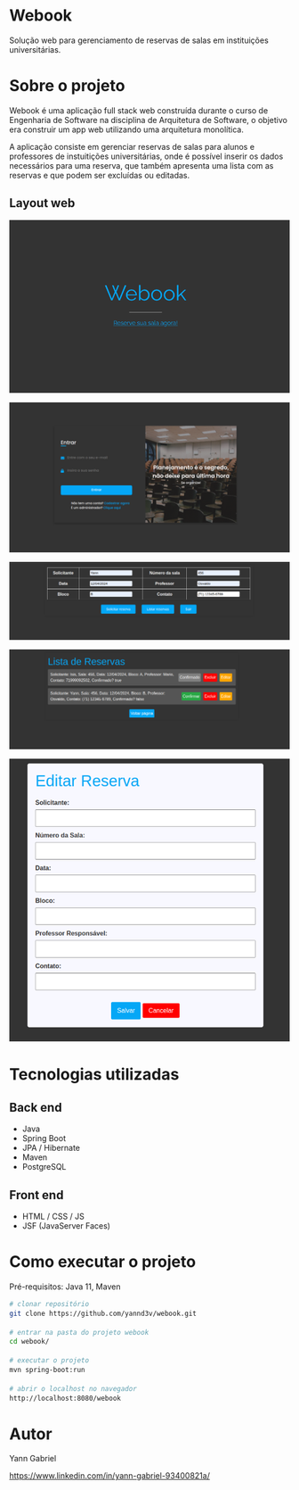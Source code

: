 # Webook
Solução web para gerenciamento de reservas de salas em instituições universitárias.

# Sobre o projeto
Webook é uma aplicação full stack web construída durante o curso de Engenharia de Software na disciplina de Arquitetura de Software, o objetivo era construir um app web utilizando uma arquitetura monolítica.

A aplicação consiste em gerenciar reservas de salas para alunos e professores de instuitições universitárias, onde é possível inserir os dados necessários para uma reserva, que também apresenta uma lista com as reservas e que podem ser excluídas ou editadas.

## Layout web
![Web 1](https://github.com/yannd3v/webook/blob/main/src/main/resources/static/images/index.png?raw=true)

![Web 2](https://github.com/yannd3v/webook/blob/main/src/main/resources/static/images/login.png?raw=true)

![Web 3](https://github.com/yannd3v/webook/blob/main/src/main/resources/static/images/dados_reserva.png?raw=true)

![Web 4](https://github.com/yannd3v/webook/blob/main/src/main/resources/static/images/lista_reservas.png?raw=true)

![Web 5](https://github.com/yannd3v/webook/blob/main/src/main/resources/static/images/editar_reserva.png?raw=true)

# Tecnologias utilizadas
## Back end
- Java
- Spring Boot
- JPA / Hibernate
- Maven
- PostgreSQL
## Front end
- HTML / CSS / JS
- JSF (JavaServer Faces)
# Como executar o projeto

Pré-requisitos: Java 11, Maven

```bash
# clonar repositório
git clone https://github.com/yannd3v/webook.git

# entrar na pasta do projeto webook
cd webook/

# executar o projeto
mvn spring-boot:run

# abrir o localhost no navegador
http://localhost:8080/webook
```

# Autor

Yann Gabriel

https://www.linkedin.com/in/yann-gabriel-93400821a/
